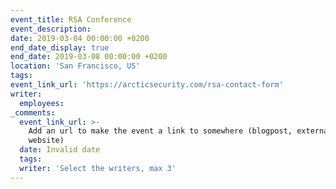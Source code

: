 ```yaml
---
event_title: RSA Conference
event_description:
date: 2019-03-04 00:00:00 +0200
end_date_display: true
end_date: 2019-03-08 00:00:00 +0200
location: 'San Francisco, US'
tags:
event_link_url: 'https://arcticsecurity.com/rsa-contact-form'
writer:
  employees:
_comments:
  event_link_url: >-
    Add an url to make the event a link to somewhere (blogpost, external
    website)
  date: Invalid date
  tags:
  writer: 'Select the writers, max 3'
---
```


